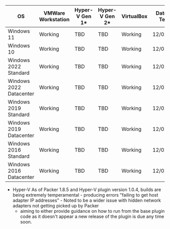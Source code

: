 | OS                      | VMWare Workstation | Hyper-V Gen 1* | Hyper-V Gen 2* | VirtualBox | Date Last Tested |
|-------------------------|--------------------|----------------|----------------|------------|------------------|
| Windows 11              | Working            | TBD            | TBD            | Working    | 12/02/2023       |
| Windows 10              | Working            | TBD            | TBD            | Working    | 12/02/2023       |
| Windows 2022 Standard   | Working            | TBD            | TBD            | Working    | 12/02/2023       |
| Windows 2022 Datacenter | Working            | TBD            | TBD            | Working    | 12/02/2023       |
| Windows 2019 Standard   | Working            | TBD            | TBD            | Working    | 12/02/2023       |
| Windows 2019 Datacenter | Working            | TBD            | TBD            | Working    | 12/02/2023       |
| Windows 2016 Standard   | Working            | TBD            | TBD            | Working    | 12/02/2023       |
| Windows 2016 Datacenter | Working            | TBD            | TBD            | Working    | 12/02/2023       |


* Hyper-V As of Packer 1.8.5 and Hyper-V plugin version 1.0.4, builds are being extremely temperamental - producing errors "failing to get host adapter IP addresses" - Noted to be a wider issue with hidden network adapters not getting picked up by Packer 
  - aiming to either provide guidance on how to run from the base plugin code as it doesn't appear a new release of the plugin is due any time soon.
